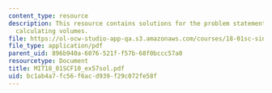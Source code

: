 ```yaml
---
content_type: resource
description: This resource contains solutions for the problem statements related to
  calculating volumes.
file: https://ol-ocw-studio-app-qa.s3.amazonaws.com/courses/18-01sc-single-variable-calculus-fall-2010/bc1ab4a7fc56f6acd939f29c072fe58f_MIT18_01SCF10_ex57sol.pdf
file_type: application/pdf
parent_uid: 896b940a-6076-521f-f57b-68f0bccc57a0
resourcetype: Document
title: MIT18_01SCF10_ex57sol.pdf
uid: bc1ab4a7-fc56-f6ac-d939-f29c072fe58f
---
```

